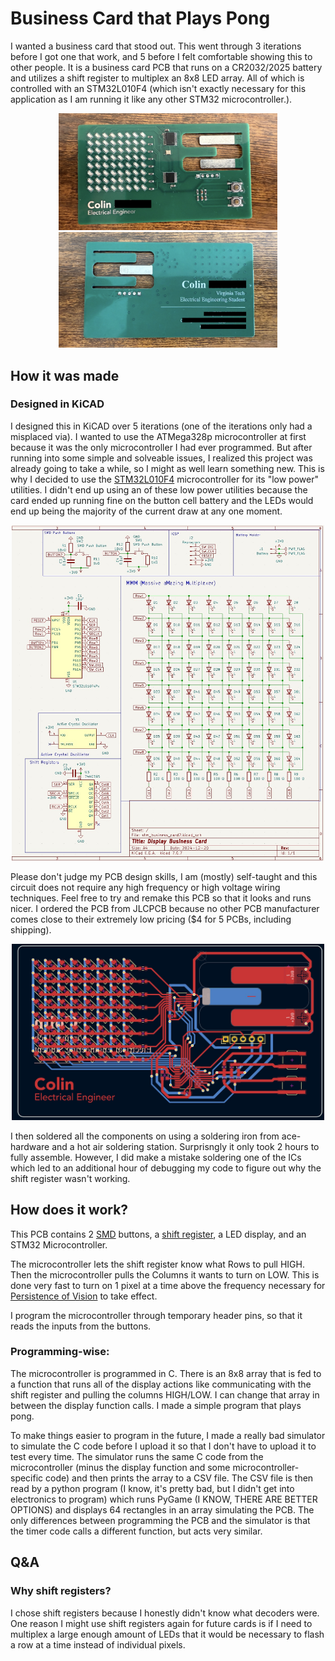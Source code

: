 # Business Card that Plays Pong
I wanted a business card that stood out. This went through 3 iterations before I got one that work, and 5 before I felt comfortable showing this to other people. It is a business card PCB that runs on a CR2032/2025 battery and utilizes a shift register to multiplex an 8x8 LED array. All of which is controlled with an STM32L010F4 (which isn't exactly necessary for this application as I am running it like any other STM32 microcontroller.).


<p align="center">
  <img src="/images/business_card_frnt.jpeg" width="350" alt="A picture of a green business card sized PCB that has an 8x8 display along with 2 buttons and 2 integrated circuits.">
  <img src="/images/business_card_back.jpeg" width="350" alt="The back of the business card has text that is blurred, but it is clear it is a person's business card.">
</p>


## How it was made

### Designed in KiCAD
I designed this in KiCAD over 5 iterations (one of the iterations only had a misplaced via). I wanted to use the ATMega328p microcontroller at first because it was the only microcontroller I had ever programmed. But after running into some simple and solveable issues, I realized this project was already going to take a while, so I might as well learn something new. This is why I decided to use the [STM32L010F4](https://www.st.com/en/microcontrollers-microprocessors/stm32l010f4.html) microcontroller for its "low power" utilities. I didn't end up using an of these low power utilities because the card ended up running fine on the button cell battery and the LEDs would end up being the majority of the current draw at any one moment.
<p align="center">
  <img src="readme_images/business_schematic.jpg" width="500" alt="A screenshot of the schematic for the business card PCB. The image includes symbols for a shift register, microcontroller, 2 buttons, some resistors and capacitors, pin headers, an active oscillator, and 64 LEDs in an array.">
</p>

Please don't judge my PCB design skills, I am (mostly) self-taught and this circuit does not require any high frequency or high voltage wiring techniques. Feel free to try and remake this PCB so that it looks and runs nicer. I ordered the PCB from JLCPCB because no other PCB manufacturer comes close to their extremely low pricing ($4 for 5 PCBs, including shipping).
<p align="center">
  <img src="readme_images/business_pcb.jpg" width="500" alt="A screenshot of a PCB design from KiCAD. It includes two layers">
</p>

I then soldered all the components on using a soldering iron from ace-hardware and a hot air soldering station. Surprisngly it only took 2 hours to fully assemble. However, I did make a mistake soldering one of the ICs which led to an additional hour of debugging my code to figure out why the shift register wasn't working.

## How does it work?
This PCB contains 2 [SMD](https://en.wikipedia.org/wiki/Surface-mount_technology) buttons, a [shift register](https://learn.sparkfun.com/tutorials/shift-registers/all), a LED display, and an STM32 Microcontroller. 

The microcontroller lets the shift register know what Rows to pull HIGH. Then the microcontroller pulls the Columns it wants to turn on LOW. This is done very fast to turn on 1 pixel at a time above the frequency necessary for [Persistence of Vision](https://en.wikipedia.org/wiki/Persistence_of_vision) to take effect.

I program the microcontroller through temporary header pins, so that it reads the inputs from the buttons.

### Programming-wise:
The microcontroller is programmed in C.
There is an 8x8 array that is fed to a function that runs all of the display actions like communicating with the shift register and pulling the columns HIGH/LOW. I can change that array in between the display function calls. I made a simple program that plays pong.

To make things easier to program in the future, I made a really bad simulator to simulate the C code before I upload it so that I don't have to upload it to test every time. The simulator runs the same C code from the microcontroller (minus the display function and some microcontroller-specific code) and then prints the array to a CSV file. The CSV file is then read by a python program (I know, it's pretty bad, but I didn't get into electronics to program) which runs PyGame (I KNOW, THERE ARE BETTER OPTIONS) and displays 64 rectangles in an array simulating the PCB. 
The only differences between programming the PCB and the simulator is that the timer code calls a different function, but acts very similar.


## Q&A

### Why shift registers?
I chose shift registers because I honestly didn't know what decoders were. One reason I might use shift registers again for future cards is if I need to multiplex a large enough amount of LEDs that it would be necessary to flash a row at a time instead of individual pixels.